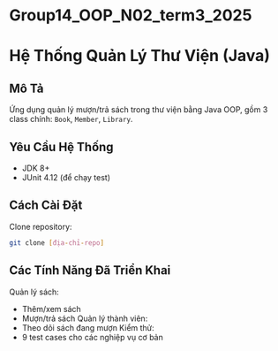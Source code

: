 # Group14_OOP_N02_term3_2025
# Hệ Thống Quản Lý Thư Viện (Java)

## Mô Tả
Ứng dụng quản lý mượn/trả sách trong thư viện bằng Java OOP, gồm 3 class chính: `Book`, `Member`, `Library`.

## Yêu Cầu Hệ Thống
- JDK 8+
- JUnit 4.12 (để chạy test)

## Cách Cài Đặt
Clone repository:
```bash
git clone [địa-chỉ-repo]
```
## Các Tính Năng Đã Triển Khai
Quản lý sách: 
- Thêm/xem sách
- Mượn/trả sách 
Quản lý thành viên: 
- Theo dõi sách đang mượn 
Kiểm thử:
- 9 test cases cho các nghiệp vụ cơ bản